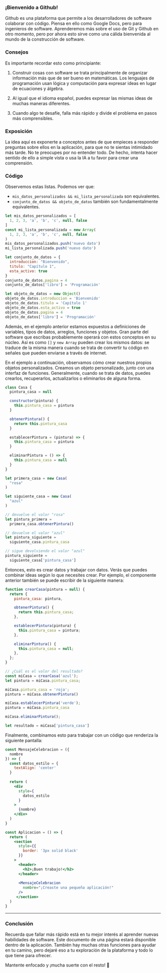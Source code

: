 ### ¡Bienvenido a Github!
Github es una plataforma que permite a los desarrolladores de software colaborar con código. Piensa en ello como Google Docs, pero para ingenieros de software. Aprenderemos más sobre el uso de Git y Github en otro momento, pero por ahora esto sirve como una cálida bienvenida al mundo de la construcción de software.

### Consejos
Es importante recordar esto como principiante:

1. Construir cosas con software se trata principalmente de organizar información más que de ser bueno en matemáticas. Los lenguajes de programación usan lógica y computación para expresar ideas en lugar de ecuaciones y álgebra.

2. Al igual que el idioma español, puedes expresar las mismas ideas de muchas maneras diferentes.

3. Cuando algo te desafíe, falla más rápido y divide el problema en pasos más comprensibles.

### Exposición
La idea aquí es exponerte a conceptos antes de que empieces a responder preguntas sobre ellos en la aplicación, para que no te sientas intimidado más tarde. No te preocupes por no entender todo. De hecho, intenta hacer sentido de ello a simple vista o usa la IA a tu favor para crear una comprensión.

### Código

Observemos estas listas. Podemos ver que:
- `mis_datos_personalizados && mi_lista_personalizada` son equivalentes.
- `conjunto_de_datos && objeto_de_datos` también son fundamentalmente equivalentes.

```javascript
let mis_datos_personalizados = [
  1, 2, 3, 'a', 'b', 'c', null, false
]
const mi_lista_personalizada = new Array(
  1, 2, 3, 'a', 'b', 'c', null, false
)
mis_datos_personalizados.push('nuevo dato')
mi_lista_personalizada.push('nuevo dato')

let conjunto_de_datos = {
  introduccion: "Bienvenido",
  titulo: "Capítulo 1",
  esta_activo: true
}
conjunto_de_datos.pagina = 4
conjunto_de_datos['libro'] = 'Programación'

let objeto_de_datos = new Object()
objeto_de_datos.introduccion = 'Bienvenido'
objeto_de_datos.titulo = 'Capítulo 1'
objeto_de_datos.esta_activo = true
objeto_de_datos.pagina = 4
objeto_de_datos['libro'] = 'Programación'
```

Además, en el ejemplo anterior estamos expuestos a definiciones de variables, tipos de datos, arreglos, funciones y objetos. Gran parte del software que escribas probablemente operará con estos conceptos en su núcleo. Así es como `[]` y `new Array` pueden crear los mismos datos: se traduce de la misma manera cuando se trata de convertir tu código en señales que pueden enviarse a través de internet.

En el ejemplo a continuación, observamos cómo crear nuestros propios objetos personalizados. Creamos un objeto personalizado, junto con una interfaz de funciones. Generalmente, cuando se trata de datos, puedes crearlos, recuperarlos, actualizarlos o eliminarlos de alguna forma.

```javascript
class Casa {
  pintura_casa = null

  constructor(pintura) {
    this.pintura_casa = pintura
  }

  obtenerPintura() {
    return this.pintura_casa
  }

  establecerPintura = (pintura) => {
    this.pintura_casa = pintura
  }

  eliminarPintura = () => {
    this.pintura_casa = null
  }
}

let primera_casa = new Casa(
  "rosa"
)

let siguiente_casa = new Casa(
  "azul"
)

// devuelve el valor "rosa"
let pintura_primera =
  primera_casa.obtenerPintura()

// devuelve el valor "azul"
let pintura_siguiente =
  siguiente_casa.pintura_casa

// sigue devolviendo el valor "azul"
pintura_siguiente =
  siguiente_casa['pintura_casa']
```

Entonces, esto es crear datos y trabajar con datos. Verás que puedes combinar ideas según lo que necesites crear. Por ejemplo, el componente anterior también se puede escribir de la siguiente manera:

```javascript
function crearCasa(pintura = null) {
  return {
    pintura_casa: pintura,

    obtenerPintura() {
      return this.pintura_casa;
    },

    establecerPintura(pintura) {
      this.pintura_casa = pintura;
    },

    eliminarPintura() {
      this.pintura_casa = null;
    },
  };
}

// ¿Cuál es el valor del resultado?
const miCasa = crearCasa('azul');
let pintura = miCasa.pintura_casa;

miCasa.pintura_casa = 'roja';
pintura = miCasa.obtenerPintura()

miCasa.establecerPintura('verde');
pintura = miCasa.pintura_casa

miCasa.eliminarPintura();

let resultado = miCasa['pintura_casa']
```

Finalmente, combinamos esto para trabajar con un código que renderiza la siguiente pantalla:

```jsx
const MensajeCelebracion = ({
  nombre
}) => {
  const datos_estilo = {
    textAlign: 'center'
  }
  
  return (
    <div
      style={
        datos_estilo
      }
    >
      {nombre}
    </div>
  )
}

const Aplicacion = () => {
  return (
    <section
      style={{
        border: '3px solid black'
      }}
    >
      <header>
        <h2>¡Buen trabajo!</h2>
      </header>
      
      <MensajeCelebracion
        nombre="¡Creaste una pequeña aplicación!"
      />
     </section>
  )
}
```

---

### Conclusión
Recuerda que fallar más rápido está en tu mejor interés al aprender nuevas habilidades de software. Este documento de una página estará disponible dentro de la aplicación. También hay muchas otras funciones para ayudar en tu camino, pero dejaré eso a tu exploración de la plataforma y todo lo que tiene para ofrecer.

Mantente enfocado y ¡mucha suerte con el resto! 🌟
